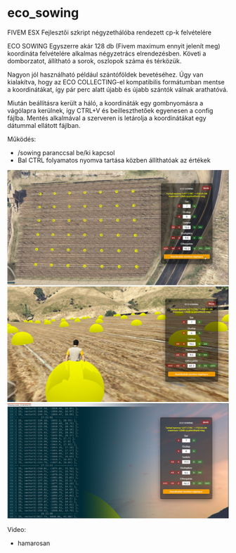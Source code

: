 # eco_sowing
FIVEM ESX Fejlesztői szkript négyzethálóba rendezett cp-k felvételére

ECO SOWING
Egyszerre akár 128 db (Fivem maximum ennyit jelenít meg) koordináta felvételére alkalmas négyzetrács elrendezésben. Követi a domborzatot, állítható a sorok, oszlopok száma és térközük.

Nagyon jól használható például szántóföldek bevetéséhez. Úgy van kialakítva, hogy az ECO COLLECTING-el kompatibilis formátumban mentse a koordinátákat, így pár perc alatt újabb és újabb szántók válnak arathatóvá.

Miután beállításra került a háló, a koordináták egy gombnyomásra a vágólapra kerülnek, így CTRL+V és beilleszthetőek egyenesen a config fájlba.
Mentés alkalmával a szerveren is letárolja a koordinátákat egy dátummal ellátott fájlban.

Működés:
-	/sowing paranccsal be/ki kapcsol
-	Bal CTRL folyamatos nyomva tartása közben állíthatóak az értékek


![ecosowing_1](https://github.com/Ekhion76/eco_sowing/blob/main/eco_sowing/preview_images/eco_sowing.jpg)
![ecosowing_2](https://github.com/Ekhion76/eco_sowing/blob/main/eco_sowing/preview_images/eco_sowing_2.jpg)
![ecosowing_3](https://github.com/Ekhion76/eco_sowing/blob/main/eco_sowing/preview_images/eco_sowing_3.jpg)

Video:
- hamarosan
